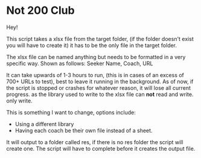 # Not 200 Club

Hey!

This script takes a xlsx file from the target folder, (if the folder doesn't exist you will have to create it) it has to be the only file in the target folder.

The xlsx file can be named anything but needs to be formatted in a very specific way. Shown as follows:
Seeker Name, Coach, URL

It can take upwards of 1-3 hours to run, (this is in cases of an excess of 700+ URLs to test),
best to leave it running in the background. As of now, if the script is stopped or crashes for whatever reason, it will lose all current progress. as the library used to write to the xlsx file can <b>not</b> read and write. only write.

This is something I want to change, options include:
* Using a different library
* Having each coach be their own file instead of a sheet.

It will output to a folder called res, if there is no res folder the script will create one.
The script will have to complete before it creates the output file.